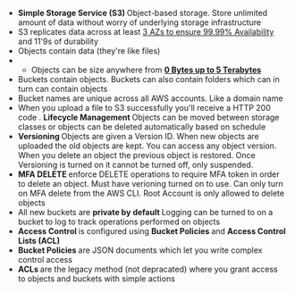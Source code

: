 - <b>Simple Storage Service (S3) </b> Object-based storage. Store unlimited amount of data without worry of underlying storage infrastructure
- S3 replicates data across at least <u>  3 AZs to ensure 99.99% Availability </u> and 11'9s of durability
- Objects contain data (they're like files)
- - Objects can be size anywhere from <b> <u> 0 Bytes up to 5 Terabytes </u></b>
- Buckets contain objects. Buckets can also contain folders which can in turn can contain objects
- Bucket names are unique across all AWS accounts. Like a domain name
- When you upload a file to S3 successfully you'll receive a HTTP 200 code . <b> Lifecycle Management </b> Objects can be moved between storage classes or objects can be deleted automatically based on schedule
- <b> Versioning </b> Objects are given a Version ID. When new objects are uploaded the old objects are kept. You can access any object version. When you delete an object the previous object is restored. Once Versioning is turned on it cannot be turned off, only suspended.
- <b> MFA DELETE </b> enforce DELETE operations to require MFA token in order to delete an object. Must have verioning turned on to use. Can only turn on MFA delete from the AWS CLI. Root Account is only allowed to delete objects 
- All new buckets are <b> private by default </b>
Logging can be turned to on a bucket to log to track operations performed on objects 
- <b> Access Control </b> is configured using <b> Bucket Policies </b> and <b> Access Control Lists (ACL) </b> 
- <b> Bucket Policies </b> are JSON documents which let you write complex control access 
- <b> ACLs </b> are the legacy method (not depracated) where you grant access to objects and buckets with simple actions 
